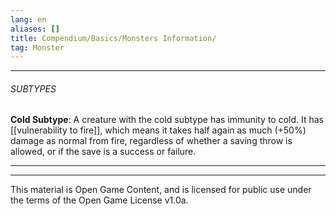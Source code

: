 ```yaml
---
lang: en
aliases: []
title: Compendium/Basics/Monsters Information/
tag: Monster
---
```



---

###### SUBTYPES


**Cold Subtype**: A creature with the cold subtype has immunity to cold. It has [[vulnerability to fire]], which means it takes half again as much (+50%) damage as normal from fire, regardless of whether a saving throw is allowed, or if the save is a success or failure.



---

---

This material is Open Game Content, and is licensed for public use under
the terms of the Open Game License v1.0a.
